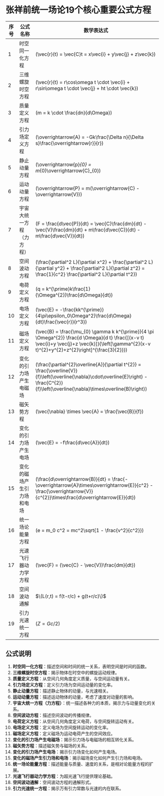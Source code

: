 # 张祥前统一场论19个核心重要公式方程

| 序号  | 公式名称          | 数学表达式                                                                                                                                                                                              |
| --- | ------------- | -------------------------------------------------------------------------------------------------------------------------------------------------------------------------------------------------- |
| 1   | 时空同一化方程       | \(\vec{r}(t) = \vec{C}t = x\vec{i} + y\vec{j} + z\vec{k}\)                                                                                                                                         |
| 2   | 三维螺旋时空方程      | \(\vec{r}(t) = r\cos\omega t \cdot \vec{i} + r\sin\omega t \cdot \vec{j} + ht \cdot \vec{k}\)                                                                                                      |
| 3   | 质量定义方程        | \(m = k \cdot \frac{dn}{d\Omega}\)                                                                                                                                                                 |
| 4   | 引力场定义方程       | \(\overrightarrow{A} = -Gk\frac{\Delta n}{\Delta s}\frac{\overrightarrow{r}}{r}\)                                                                                                                  |
| 5   | 静止动量方程        | \(\overrightarrow{p}_{0} = m_{0}\overrightarrow{C}_{0}\)                                                                                                                                           |
| 6   | 运动动量方程        | \(\overrightarrow{P} = m(\overrightarrow{C} - \overrightarrow{V})\)                                                                                                                                |
| 7   | 宇宙大统一方程（力方程）  | \(F = \frac{d\vec{P}}{dt} = \vec{C}\frac{dm}{dt} - \vec{V}\frac{dm}{dt} + m\frac{d\vec{C}}{dt} - m\frac{d\vec{V}}{dt}\)                                                                            |
| 8   | 空间波动方程        | \(\frac{\partial^2 L}{\partial x^2} + \frac{\partial^2 L}{\partial y^2} + \frac{\partial^2 L}{\partial z^2} = \frac{1}{c^2} \frac{\partial^2 L}{\partial t^2}\)                                    |
| 9   | 电荷定义方程        | \(q = k^{\prime}k\frac{1}{\Omega^{2}}\frac{d\Omega}{dt}\)                                                                                                                                          |
| 10  | 电场定义方程        | \(\vec{E} = -\frac{kk^{\prime}}{4\pi\epsilon_0\Omega^2}\frac{d\Omega}{dt}\frac{\vec{r}}{r^3}\)                                                                                                     |
| 11  | 磁场定义方程        | \(\vec{B} = \frac{\mu_{0} \gamma k k^{\prime}}{4 \pi \Omega^{2}} \frac{d \Omega}{d t} \frac{[(x-v t) \vec{i}+y \vec{j}+z \vec{k}]}{\left[\gamma^{2}(x-v t)^{2}+y^{2}+z^{2}\right]^{\frac{3}{2}}}\) |
| 12  | 变化的引力场产生电磁场   | \(\frac{\partial^{2}\overline{A}}{\partial t^{2}} = \frac{\overline{V}}{f}\left(\overline{\nabla}\cdot\overline{E}\right) - \frac{C^{2}}{f}\left(\overline{\nabla}\times\overline{B}\right)\)      |
| 13  | 磁矢势方程         | \(\vec{\nabla} \times \vec{A} = \frac{\vec{B}}{f}\)                                                                                                                                                |
| 14  | 变化的引力场产生电场    | \(\vec{E} = -f\frac{d\vec{A}}{dt}\)                                                                                                                                                                |
| 15  | 变化的磁场产生引力场和电场 | \(\frac{d\overrightarrow{B}}{dt} = \frac{-\overrightarrow{A}\times\overrightarrow{E}}{c^2} - \frac{\overrightarrow{V}}{c^{2}}\times\frac{d\overrightarrow{E}}{dt}\)                                |
| 16  | 统一场论能量方程      | \(e = m_0 c^2 = mc^2\sqrt{1 - \frac{v^2}{c^2}}\)                                                                                                                                                   |
| 17  | 光速飞行器动力学方程    | \(\vec{F} = (\vec{C} - \vec{V})\frac{dm}{dt}\)                                                                                                                                                     |
| 18  | 空间波动通解        | $\(L(r,t) = f(t-r/c) + g(t+r/c)\)$                                                                                                                                                                 |
| 19  | 引力光速统一方程      | $(Z = Gc/2)$                                                                                                                                                                                       |

## 公式说明

1. **时空同一化方程**：描述空间和时间的统一关系，表明空间是时间的函数。
2. **三维螺旋时空方程**：揭示物体在时空中的螺旋运动规律。
3. **质量定义方程**：从空间几何角度定义质量，与空间运动量有关。
4. **引力场定义方程**：定义引力场为空间运动量的变化率。
5. **静止动量方程**：描述静止物体的动量，与光速相关。
6. **运动动量方程**：描述运动物体的动量，考虑了速度对动量的影响。
7. **宇宙大统一方程（力方程）**：统一描述各种力的本质，揭示力与动量变化的关系。
8. **空间波动方程**：描述空间波动的传播规律。
9. **电荷定义方程**：从空间几何角度定义电荷，与空间旋转运动有关。
10. **电场定义方程**：定义电场为空间旋转运动的变化率。
11. **磁场定义方程**：定义磁场为运动电荷产生的空间效应。
12. **变化的引力场产生电磁场**：揭示引力场与电磁场的相互转化关系。
13. **磁矢势方程**：描述磁矢势与磁场的关系。
14. **变化的引力场产生电场**：揭示引力场变化如何产生电场。
15. **变化的磁场产生引力场和电场**：揭示磁场变化如何产生引力场和电场。
16. **统一场论能量方程**：描述能量与质量、速度的关系，是相对论能量方程的扩展。
17. **光速飞行器动力学方程**：为超光速飞行提供理论基础。
18. **空间波动通解**：空间波动方程的通解形式。
19. **引力光速统一方程**：揭示万有引力常数与光速的内在联系。